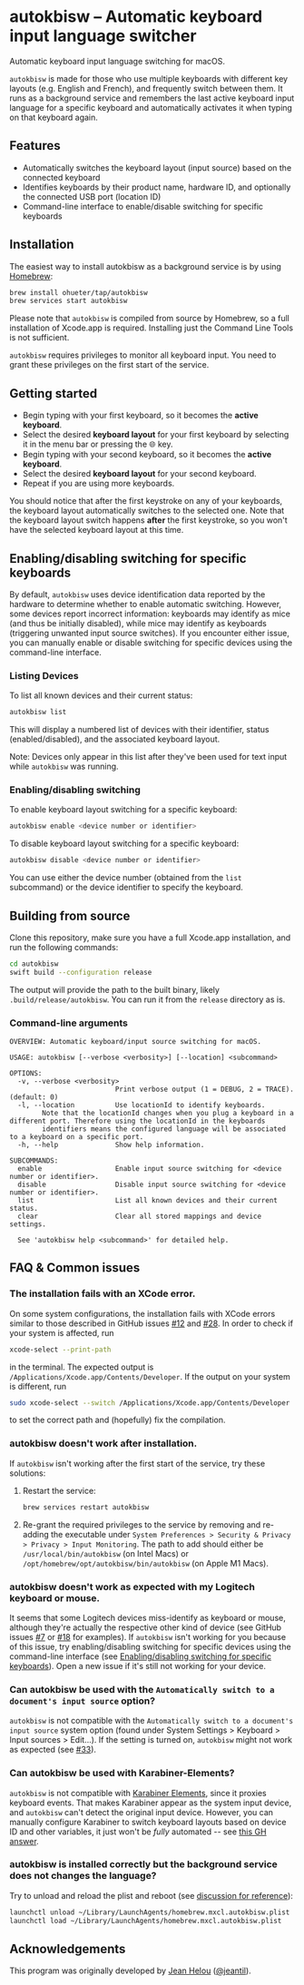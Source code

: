 # autokbisw – Automatic keyboard input language switcher

Automatic keyboard input language switching for macOS.

`autokbisw` is made for those who use multiple keyboards with different key layouts (e.g. English and French), and frequently switch between them. It runs as a background service and remembers the last active keyboard input language for a specific keyboard and automatically activates it when typing on that keyboard again.

## Features

- Automatically switches the keyboard layout (input source) based on the connected keyboard
- Identifies keyboards by their product name, hardware ID, and optionally the connected USB port (location ID)
- Command-line interface to enable/disable switching for specific keyboards

## Installation

The easiest way to install autokbisw as a background service is by using [Homebrew](https://brew.sh):

```sh
brew install ohueter/tap/autokbisw
brew services start autokbisw
```

Please note that `autokbisw` is compiled from source by Homebrew, so a full installation of Xcode.app is required. Installing just the Command Line Tools is not sufficient.

`autokbisw` requires privileges to monitor all keyboard input. You need to grant these privileges on the first start of the service.

## Getting started

- Begin typing with your first keyboard, so it becomes the **active keyboard**.
- Select the desired **keyboard layout** for your first keyboard by selecting it in the menu bar or pressing the <kbd>🌐</kbd> key.
- Begin typing with your second keyboard, so it becomes the **active keyboard**.
- Select the desired **keyboard layout** for your second keyboard.
- Repeat if you are using more keyboards.

You should notice that after the first keystroke on any of your keyboards, the keyboard layout automatically switches to the selected one. Note that the keyboard layout switch happens **after** the first keystroke, so you won't have the selected keyboard layout at this time.

## Enabling/disabling switching for specific keyboards

By default, `autokbisw` uses device identification data reported by the hardware to determine whether to enable automatic switching. However, some devices report incorrect information: keyboards may identify as mice (and thus be initially disabled), while mice may identify as keyboards (triggering unwanted input source switches). If you encounter either issue, you can manually enable or disable switching for specific devices using the command-line interface.

### Listing Devices

To list all known devices and their current status:

```sh
autokbisw list
```

This will display a numbered list of devices with their identifier, status (enabled/disabled), and the associated keyboard layout.

Note: Devices only appear in this list after they've been used for text input while `autokbisw` was running.

### Enabling/disabling switching

To enable keyboard layout switching for a specific keyboard:

```sh
autokbisw enable <device number or identifier>
```

To disable keyboard layout switching for a specific keyboard:

```sh
autokbisw disable <device number or identifier>
```

You can use either the device number (obtained from the `list` subcommand) or the device identifier to specify the keyboard.

## Building from source

Clone this repository, make sure you have a full Xcode.app installation, and run the following commands:

```sh
cd autokbisw
swift build --configuration release
```

The output will provide the path to the built binary, likely `.build/release/autokbisw`. You can run it from the `release` directory as is.

### Command-line arguments

```
OVERVIEW: Automatic keyboard/input source switching for macOS.

USAGE: autokbisw [--verbose <verbosity>] [--location] <subcommand>

OPTIONS:
  -v, --verbose <verbosity>
                          Print verbose output (1 = DEBUG, 2 = TRACE). (default: 0)
  -l, --location          Use locationId to identify keyboards.
        Note that the locationId changes when you plug a keyboard in a different port. Therefore using the locationId in the keyboards
        identifiers means the configured language will be associated to a keyboard on a specific port.
  -h, --help              Show help information.

SUBCOMMANDS:
  enable                  Enable input source switching for <device number or identifier>.
  disable                 Disable input source switching for <device number or identifier>.
  list                    List all known devices and their current status.
  clear                   Clear all stored mappings and device settings.

  See 'autokbisw help <subcommand>' for detailed help.
```

## FAQ & Common issues

### The installation fails with an XCode error.

On some system configurations, the installation fails with XCode errors similar to those described in GitHub issues [#12](https://github.com/ohueter/autokbisw/issues/12) and [#28](https://github.com/ohueter/autokbisw/issues/28). In order to check if your system is affected, run

```sh
xcode-select --print-path
```

in the terminal. The expected output is `/Applications/Xcode.app/Contents/Developer`. If the output on your system is different, run

```sh
sudo xcode-select --switch /Applications/Xcode.app/Contents/Developer
```

to set the correct path and (hopefully) fix the compilation.

### autokbisw doesn't work after installation.

If `autokbisw` isn't working after the first start of the service, try these solutions:

1. Restart the service:

   ```sh
   brew services restart autokbisw
   ```

2. Re-grant the required privileges to the service by removing and re-adding the executable under `System Preferences > Security & Privacy > Privacy > Input Monitoring`. The path to add should either be `/usr/local/bin/autokbisw` (on Intel Macs) or `/opt/homebrew/opt/autokbisw/bin/autokbisw` (on Apple M1 Macs).

### autokbisw doesn't work as expected with my Logitech keyboard or mouse.

It seems that some Logitech devices miss-identify as keyboard or mouse, although they're actually the respective other kind of device (see GitHub issues [#7](https://github.com/ohueter/autokbisw/issues/7) or [#18](https://github.com/ohueter/autokbisw/issues/18) for examples). If `autokbisw` isn't working for you because of this issue, try enabling/disabling switching for specific devices using the command-line interface (see [Enabling/disabling switching for specific keyboards](#enablingdisabling-switching-for-specific-keyboards)). Open a new issue if it's still not working for your device.

### Can autokbisw be used with the `Automatically switch to a document's input source` option?

`autokbisw` is not compatible with the `Automatically switch to a document's input source` system option (found under System Settings > Keyboard > Input sources > Edit…). If the setting is turned on, `autokbisw` might not work as expected (see [#33](https://github.com/ohueter/autokbisw/issues/33)).

### Can autokbisw be used with Karabiner-Elements?

`autokbisw` is not compatible with [Karabiner Elements](https://karabiner-elements.pqrs.org/), since it proxies keyboard events. That makes Karabiner appear as the system input device, and `autokbisw` can't detect the original input device. However, you can manually configure Karabiner to switch keyboard layouts based on device ID and other variables, it just won't be _fully_ automated -- see [this GH answer](https://github.com/pqrs-org/Karabiner-Elements/issues/2230#issuecomment-2043513996).

### autokbisw is installed correctly but the background service does not changes the language?

Try to unload and reload the plist and reboot (see [discussion for reference](https://github.com/ohueter/autokbisw/discussions/38#discussioncomment-9127439)):

```sh
launchctl unload ~/Library/LaunchAgents/homebrew.mxcl.autokbisw.plist
launchctl load ~/Library/LaunchAgents/homebrew.mxcl.autokbisw.plist
```

## Acknowledgements

This program was originally developed by [Jean Helou](https://github.com/jeantil/autokbisw) ([@jeantil](https://github.com/jeantil)).
